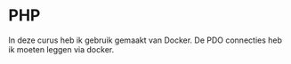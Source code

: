 # PHP
In deze curus heb ik gebruik gemaakt van Docker.
De PDO connecties heb ik moeten leggen via docker.
